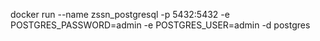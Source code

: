 docker run --name zssn_postgresql -p 5432:5432 -e POSTGRES_PASSWORD=admin -e POSTGRES_USER=admin -d postgres